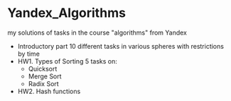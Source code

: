 # Yandex_Algorithms
my solutions of tasks in the course "algorithms" from Yandex

- Introductory part
   10 different tasks in various spheres with restrictions by time
- HW1. Types of Sorting
   5 tasks on:
     - Quicksort
     - Merge Sort
     - Radix Sort
- HW2. Hash functions
